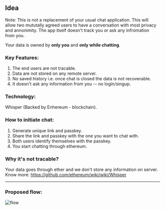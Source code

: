 ## Idea

Note: This is not a replacement of your usual chat application. This will allow two mututally agreed users to have a conversation with most privacy and annonimity. The app itself doesn't track you or ask any infromation from you.

Your data is owned by **only you** and **only while chatting**.

### Key Features: 
1. The end users are not tracable.
2. Data are not stored on any remote server.
3. No saved history i.e. once chat is closed the data is not recoverable. 
4. It doesn't ask any information from you -- no login/singup.


### Technology: 
Whisper (Backed by Enhereum - blockchain). 

### How to initiate chat:  
1. Generate unique link and passkey.
2. Share the link and passkey with the one you want to chat with.  
3. Both users identify themselves with the passkey.
4. You start chatting through ethereum.

### Why it's not tracable?
Your data goes through ether and we don't store any information on server. Know more: https://github.com/ethereum/wiki/wiki/Whisper

---

### Proposed flow:
![flow](https://i.imgur.com/kNAce4s.png)
